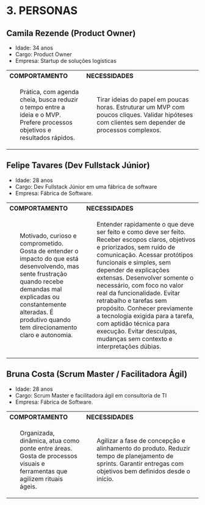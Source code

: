 # 3. PERSONAS

## **Camila Rezende (Product Owner)**
- Idade: 34 anos
- Cargo: Product Owner
- Empresa: Startup de soluções logísticas

<table>
  <tr>
    <th style="width: 40%; text-align: left;">COMPORTAMENTO</th>
    <th style="width: 60%; text-align: left;">NECESSIDADES</th>
  </tr>
  <tr>
    <td>
      <ul>
        Prática, com agenda cheia, busca reduzir o tempo entre a ideia e o MVP. Prefere processos objetivos e resultados rápidos.
      </ul>
    </td>
    <td>
      <ul>
        Tirar ideias do papel em poucas horas. Estruturar um MVP com poucos cliques. Validar hipóteses com clientes sem depender de processos  complexos.
      </ul>
    </td>
  </tr>
</table>


## **Felipe Tavares (Dev Fullstack Júnior)**
- Idade: 28 anos
- Cargo: Dev Fullstack Júnior em uma fábrica de software
- Empresa: Fábrica de Software.

<table>
  <tr>
    <th style="width: 40%; text-align: left;">COMPORTAMENTO</th>
    <th style="width: 60%; text-align: left;">NECESSIDADES</th>
  </tr>
  <tr>
    <td>
      <ul>
        Motivado, curioso e comprometido. Gosta de entender o impacto do que está desenvolvendo, mas sente frustração quando recebe demandas mal explicadas ou constantemente alteradas. É produtivo quando tem direcionamento claro e autonomia.
      </ul>
    </td>
    <td>
      <ul>
        Entender rapidamente o que deve ser feito e como deve ser feito. Receber escopos claros, objetivos e priorizados, sem ruído de comunicação. Acessar protótipos funcionais e simples, sem depender de explicações extensas. Desenvolver somente o necessário, com foco no valor real da funcionalidade. Evitar retrabalho e tarefas sem propósito. Conhecer previamente a tecnologia exigida para a tarefa, com aptidão técnica para execução. Evitar desculpas, mudanças sem contexto e interpretações dúbias.
      </ul>
    </td>
  </tr>
</table>


## **Bruna Costa (Scrum Master / Facilitadora Ágil)**
- Idade: 28 anos
- Cargo: Scrum Master e facilitadora ágil em consultoria de TI
- Empresa: Fábrica de Software.

<table>
  <tr>
    <th style="width: 40%; text-align: left;">COMPORTAMENTO</th>
    <th style="width: 60%; text-align: left;">NECESSIDADES</th>
  </tr>
  <tr>
    <td>
      <ul>
        Organizada, dinâmica, atua como ponte entre áreas. Gosta de processos visuais e ferramentas que agilizem rituais ágeis.
      </ul>
    </td>
    <td>
      <ul>
        Agilizar a fase de concepção e alinhamento do produto. Reduzir tempo de planejamento de sprints. Garantir entregas com objetivos bem definidos desde o início.
      </ul>
    </td>
  </tr>
</table>
